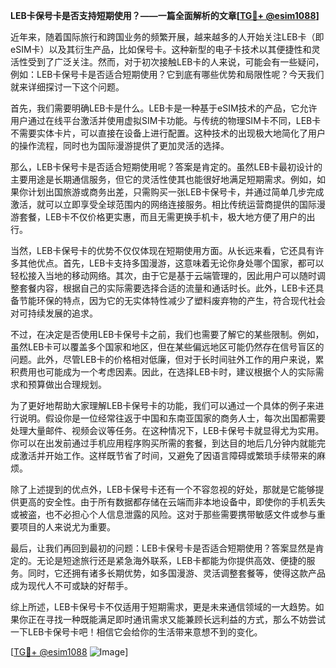 **LEB卡保号卡是否支持短期使用？——一篇全面解析的文章[[TG💪+ @esim1088](https://t.me/s/esim1088)]**

近年来，随着国际旅行和跨国业务的频繁开展，越来越多的人开始关注LEB卡（即eSIM卡）以及其衍生产品，比如保号卡。这种新型的电子卡技术以其便捷性和灵活性受到了广泛关注。然而，对于初次接触LEB卡的人来说，可能会有一些疑问，例如：LEB卡保号卡是否适合短期使用？它到底有哪些优势和局限性呢？今天我们就来详细探讨一下这个问题。

首先，我们需要明确LEB卡是什么。LEB卡是一种基于eSIM技术的产品，它允许用户通过在线平台激活并使用虚拟SIM卡功能。与传统的物理SIM卡不同，LEB卡不需要实体卡片，可以直接在设备上进行配置。这种技术的出现极大地简化了用户的操作流程，同时也为国际漫游提供了更加灵活的选择。

那么，LEB卡保号卡是否适合短期使用呢？答案是肯定的。虽然LEB卡最初设计的主要用途是长期通信服务，但它的灵活性使其也能很好地满足短期需求。例如，如果你计划出国旅游或商务出差，只需购买一张LEB卡保号卡，并通过简单几步完成激活，就可以立即享受全球范围内的网络连接服务。相比传统运营商提供的国际漫游套餐，LEB卡不仅价格更实惠，而且无需更换手机卡，极大地方便了用户的出行。

当然，LEB卡保号卡的优势不仅仅体现在短期使用方面。从长远来看，它还具有许多其他优点。首先，LEB卡支持多国漫游，这意味着无论你身处哪个国家，都可以轻松接入当地的移动网络。其次，由于它是基于云端管理的，因此用户可以随时调整套餐内容，根据自己的实际需要选择合适的流量和通话时长。此外，LEB卡还具备节能环保的特点，因为它的无实体特性减少了塑料废弃物的产生，符合现代社会对可持续发展的追求。

不过，在决定是否使用LEB卡保号卡之前，我们也需要了解它的某些限制。例如，虽然LEB卡可以覆盖多个国家和地区，但在某些偏远地区可能仍然存在信号盲区的问题。此外，尽管LEB卡的价格相对低廉，但对于长时间驻外工作的用户来说，累积费用也可能成为一个考虑因素。因此，在选择LEB卡时，建议根据个人的实际需求和预算做出合理规划。

为了更好地帮助大家理解LEB卡保号卡的功能，我们可以通过一个具体的例子来进行说明。假设你是一位经常往返于中国和东南亚国家的商务人士，每次出国都需要处理大量邮件、视频会议等任务。在这种情况下，LEB卡保号卡就显得尤为实用。你可以在出发前通过手机应用程序购买所需的套餐，到达目的地后几分钟内就能完成激活并开始工作。这样既节省了时间，又避免了因语言障碍或繁琐手续带来的麻烦。

除了上述提到的优点外，LEB卡保号卡还有一个不容忽视的好处，那就是它能够提供更高的安全性。由于所有数据都存储在云端而非本地设备中，即使你的手机丢失或被盗，也不必担心个人信息泄露的风险。这对于那些需要携带敏感文件或参与重要项目的人来说尤为重要。

最后，让我们再回到最初的问题：LEB卡保号卡是否适合短期使用？答案显然是肯定的。无论是短途旅行还是紧急海外联系，LEB卡都能为你提供高效、便捷的服务。同时，它还拥有诸多长期优势，如多国漫游、灵活调整套餐等，使得这款产品成为现代人不可或缺的好帮手。

综上所述，LEB卡保号卡不仅适用于短期需求，更是未来通信领域的一大趋势。如果你正在寻找一种既能满足即时通讯需求又能兼顾长远利益的方式，那么不妨尝试一下LEB卡保号卡吧！相信它会给你的生活带来意想不到的变化。

[[TG💪+ @esim1088](https://t.me/s/esim1088) ![Image](https://i.postimg.cc/4NQfJmqS/Snipaste-2025-05-13-00-14-12.png)]